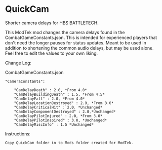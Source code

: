 # QuickCam
Shorter camera delays for HBS BATTLETECH.

This ModTek mod changes the camera delays found in the CombatGameConstants.json.  This is intended for experienced players that don't need the longer pauses for status updates.  Meant to be used in addition to shortening the common audio delays, but may be used alone. Feel free to edit the values to your own liking.

Change Log:

CombatGameConstants.json

    "CameraConstants":
    
    	"CamDelayDeath" : 2.0, *From 4.0*
        "CamDelayBuildingDeath" : 1.5, *From 4.5*
        "CamDelayFall" : 2.0, *From 4.0*
        "CamDelayLocationDestroyed" : 2.0, *From 3.0*
        "CamDelayCriticalHit" : 2.0, *Unchanged*
        "CamDelayComponentDestroyed" : 2.0,*Unchanged*
        "CamDelayPilotInjured" : 2.0, *From 3.0*
        "CamDelayPilotInspired" : 3.0, *Unchanged*
        "CamDelayMiscInfo" : 1.5 *Unchanged*
        
Instructions:

    Copy QuickCam folder in to Mods folder created for ModTek.
